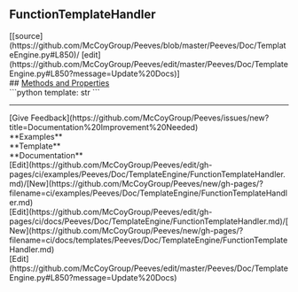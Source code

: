 ## <a id="Peeves.Doc.TemplateEngine.FunctionTemplateHandler">FunctionTemplateHandler</a> 

<div class="docs-source-link" markdown="1">
[[source](https://github.com/McCoyGroup/Peeves/blob/master/Peeves/Doc/TemplateEngine.py#L850)/
[edit](https://github.com/McCoyGroup/Peeves/edit/master/Peeves/Doc/TemplateEngine.py#L850?message=Update%20Docs)]
</div>









<div class="collapsible-section">
 <div class="collapsible-section collapsible-section-header" markdown="1">
## <a class="collapse-link" data-toggle="collapse" href="#methods" markdown="1"> Methods and Properties</a> <a class="float-right" data-toggle="collapse" href="#methods"><i class="fa fa-chevron-down"></i></a>
 </div>
 <div class="collapsible-section collapsible-section-body collapse " id="methods" markdown="1">
 ```python
template: str
```

 </div>
</div>











---


<div markdown="1" class="text-secondary fs-3">
<div class="container">
  <div class="row">
   <div class="col" markdown="1">
[Give Feedback](https://github.com/McCoyGroup/Peeves/issues/new?title=Documentation%20Improvement%20Needed)   
</div>
   <div class="col" markdown="1">
   
</div>
   <div class="col" markdown="1">
   
</div>
   <div class="col" markdown="1">
   
</div>
   <div class="col" markdown="1">
   
</div>
   <div class="col" markdown="1">
   
</div>
</div>
  <div class="row">
   <div class="col" markdown="1">
**Examples**   
</div>
   <div class="col" markdown="1">
**Template**   
</div>
   <div class="col" markdown="1">
**Documentation**   
</div>
</div>
  <div class="row">
   <div class="col" markdown="1">
[Edit](https://github.com/McCoyGroup/Peeves/edit/gh-pages/ci/examples/Peeves/Doc/TemplateEngine/FunctionTemplateHandler.md)/[New](https://github.com/McCoyGroup/Peeves/new/gh-pages/?filename=ci/examples/Peeves/Doc/TemplateEngine/FunctionTemplateHandler.md)   
</div>
   <div class="col" markdown="1">
[Edit](https://github.com/McCoyGroup/Peeves/edit/gh-pages/ci/docs/Peeves/Doc/TemplateEngine/FunctionTemplateHandler.md)/[New](https://github.com/McCoyGroup/Peeves/new/gh-pages/?filename=ci/docs/templates/Peeves/Doc/TemplateEngine/FunctionTemplateHandler.md)   
</div>
   <div class="col" markdown="1">
[Edit](https://github.com/McCoyGroup/Peeves/edit/master/Peeves/Doc/TemplateEngine.py#L850?message=Update%20Docs)   
</div>
</div>
</div>
</div>